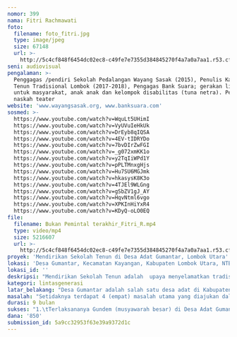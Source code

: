 ```yaml
---
nomor: 399
nama: Fitri Rachmawati
foto:
  filename: foto_fitri.jpg
  type: image/jpeg
  size: 67148
  url: >-
    http://5c4cf848f6454dc02ec8-c49fe7e7355d384845270f4a7a0a7aa1.r53.cf2.rackcdn.com/e6ea1d54-4fda-4d6d-b92a-c2a1095ca319/foto_fitri.jpg
seni: audiovisual
pengalaman: >-
  Penggagas /pendiri Sekolah Pedalangan Wayang Sasak (2015), Penulis Katalog
  Tenun Tradisional Lombok (2017-2018), Pengagas Bank Suara; gerakan literasi
  untuk masyarakat, anak anak dan kelompok disabilitas (tuna netra). Penulis
  naskah teater 
website: 'www.wayangsasak.org, www.banksuara.com'
sosmed: >-
  https://www.youtube.com/watch?v=WquLt5UHimI
  https://www.youtube.com/watch?v=VyUVuIeHkUk
  https://www.youtube.com/watch?v=DrEyb8qIQSA
  https://www.youtube.com/watch?v=4EV-tIDRYDo
  https://www.youtube.com/watch?v=7bvDIrZwFGI
  https://www.youtube.com/watch?v=_g072xmKK1o
  https://www.youtube.com/watch?v=y2TqIiWPd1Y
  https://www.youtube.com/watch?v=pPLTMnxgHjs
  https://www.youtube.com/watch?v=Hu7SU6MGJmk
  https://www.youtube.com/watch?v=hkasysK8K3o
  https://www.youtube.com/watch?v=4TJEl9WLGng
  https://www.youtube.com/watch?v=gSbZV1gJ_AY  
  https://www.youtube.com/watch?v=HqvNtml6vgo
  https://www.youtube.com/watch?v=XPKInHiYxR4
  https://www.youtube.com/watch?v=KDyQ-oLO0EQ
file:
  filename: Bukan Pemintal terakhir_Fitri_R.mp4
  type: video/mp4
  size: 5216607
  url: >-
    http://5c4cf848f6454dc02ec8-c49fe7e7355d384845270f4a7a0a7aa1.r53.cf2.rackcdn.com/12e439e0-9c3d-45d9-8886-f910ab7f1948/Bukan%20Pemintal%20terakhir_Fitri_R.mp4
proyek: 'Mendirikan Sekolah Tenun di Desa Adat Gumantar, Lombok Utara'
lokasi: 'Desa Gumantar, Kecamatan Kayangan, Kabupaten Lombok Utara, NTB'
lokasi_id: ''
deskripsi: "Mendirikan Sekolah Tenun adalah  upaya menyelamatkan tradisi tenun di Desa Gumantar yang terancam punah, karena hanya tersisa 6 orang penenun dan pemintal berusia lanjut (dua diantaranya di atas 100 tahun). Sementara, kain tenun merupakan syarat kelengkapan upacara adat. \r\n\r\nGagasan ini dimulai dengan mengorganisir kelompok pemuda (Sanggar Belajar Gumantar), perempuan, anak, tokoh adat, dan tokoh desa, untuk mendiskusikan pentingnya sekolah tenun di Gumantar. Menyiapkan modul belajar atau tutorial dalam bentuk buku,video, tentang proses menanam kapas, memintal, pewarnaan, dan proses menenun.\r\n\r\nSekolah tenun akan membuat replika  alat tenun peninggalan leluhur dengan yang melibatkan orang tua siswa.  Replika digunakan dalam proses belajar siswa, dan mereka yang berkunjung ke Gumantar (wisata edukasi). Membuat profil 6 pemintal dan penenun perempuan dari Gumantar sebagai catatan sejarah.\r\n\r\nProyek ini diharapkan menghasilkan. Pertama, adanya lembaga beranggotakan lintas generasi yang mengelola sekolah tenun. Kedua, adanya modul belajar berupa buku dan film, untuk meningkatkan kesadaran dan pengetahuan tentang sejarah dan proses pembuatan tenun. Ketiga, adanya dokumen dalam bentuk buku dan film mengenai tenun dan fungsinya dalam upacara adat. Keempat, adanya kebun kapas, penyuplai bahan baku benang secara berkelanjutan.\r\n\r\nPenerima manfaat proyek ini adalah anak-anak, pemuda, penenun dan pemintal, orang tua siswa, tokoh adat dan aparat desa Gumantar.\r\n"
kategori: lintasgenerasi
latar_belakang: "Desa Gumantar adalah salah satu desa adat di Kabupaten Lombok Utara, NTB dengan luas wilayah 3.860 ha. Kondisi wilayahnya didominasi pertanian lahan kering, persawahan dan kawasan hutan. Desa ini memiliki 16 dusun, 4 diantaranya merupakan dusun adat; Dusun Gumantar, Dasan Tereng, Tengorong dan Dasan Beleq.\r\n\r\nMasyarakat Gumantar masih menjalankan upacara adat yang membutuhkan benang dan tenun. Upacara adat tidak akan terlaksana jika benang dan tenun tidak tersedia, sementara jumlah pemintal dan penenun sangat terbatas dan berusia lanjut. Keberadaan pemintal dan penenun perempuan menjadi sangat penting, karena sesuai ketentuan adat, benang dan kain tenun untuk upacara dilarang menggunakan benang pabrikan. Di sisi lain, bahan benang kain tenun semakin sulit didapatkan karena tanaman kapas sudah langka.\r\n\r\nProses pembelajaran dari para penenun berusia lanjut kepada generasi muda belum dilakukan, sementara kebutuhan benang dan tenun untuk upacara adat dibutuhkan sepanjang zaman. Jika tidak dilakukan upaya penyelamatan, tradisi menenun di Gumantar terancam punah, karena itulah Sekolah Tenun sangat dibutuhkan.\r\n\r\nSekolah Tenun akan menyasar anak anak (usia 7-18 tahun) di luar jadwal sekolah formal. Sekolah ini tidak membutuhkan biaya pembangunan karena akan memanfaatkan Sekenem (sejenis gazebo berukuran 2x5 m) milik warga. Proses belajar mengajar bisa berpindah dari sekenem yang satu ke sekenem lainnya.\r\n"
masalah: "Setidaknya terdapat 4 (empat) masalah utama yang diajukan dalam proposal ini:\r\n\r\n1.\tPenenun perempuan di desa Gumantar tinggal 6 (enam) orang yang sudah berusia lanjut. Tiga di antaranya berusia di atas100 tahun.  \r\n\r\n2.\tTidak adanya transfer knowledge proses menenun--mulai dari pemintalan benang, pewarnaan hingga pembuatan kain tenun--dari para maestro pemintal benang dan penenun tua ke generasi muda.  Padahal keberadaan mereka sangat dibutuhkan untuk upacara adat, tanpa benang dan tenun yang mereka hasilkan upacara adat tidak bisa terlaksana. \r\n\r\n3.\tMinimnya bahan baku berupa bunge (kapas) bahan utama membuat benang. Di Gumantar hanya tersisa beberapa pohon kapas saja. Upaya menanam kemabli kapas di pekarangan rumah warga akan menjawab kebutuhan bahan baku kapas.\r\n\r\n4.\tPemerintah Kabupaten Lombok Utara, belum menyadari bahwa keberadaan tenun dan benang khas Gumantar. Upaya melestarikan dan gerakan penyelamatan belum dilakukan secara serius. Sehingga gagasan mendirikan Sekolah Tenun ini dirasakan sangat perlu, untuk menyelamatkan tradisi tenun di desa Gumantar. \r\n\r\nKami tidak menginginkan tradisi tenun dan memintal benang di Gumantar hanya sebagai cerita dan kenangan sejarah. Karena itu Sekolah Tenun ini akan membagi harapan bahwa 6 orang penenun dan pemintal berusia lanjut itu, bukan pemintal dan penenun terakhir di Desa Gumantar.\r\n"
durasi: 9 bulan
sukses: "1.\tTerlaksananya Gundem (musyawarah besar) di Desa Adat Gumantar untuk mendirikan Sekolah Tenun Desa Gumantar.\r\n2.\tAdanya Sekolah Tenun bagi masyarakat adat Desa Gumantar \r\n3.\tDihasilkannya 10 replika alat pemintal benang dan alat tenun peninggalan leluhur untuk digunakan siswa Sekolah Tenun\r\n4.\tAdanya 10 (sepuluh) orang pendamping yang mampu mengelola Sekolah Tenun di empat dusun yang disasar.\r\n5.\tBerjalannya proses belajar mengajar atau transformasi pengetahuan, mulai dari proses pemilihan kapas, pemintalan, pewarnaan sampai pembuatan kain tenun dari generasi tua pada generasi muda;\r\n6.\tAdanya kebun bibit dan tanaman kapas untuk menyediakan bahan baku kain tenun secara berkelanjutan di 4 dusun masyarakat adat desa Gumantar. \r\n7.\tTerbitnya modul pembelajaran atau tutorial dalam bentuk buku dan video mulai dari proses menanam kapas (bahan baku benang dan tenun), memilih kapas, memintal benang, proses pewarnaan benang, dan proses tenun untuk upacara adat.\r\n8.\tAdanya dokumentasi dalam bentuk buku dan film tentang proses berdirinya Sekolah Tenun hingga berjalannya proses belajar mengajar di desa adat Gumantar.\r\n9.\tAdanya dokumentasi upacara adat dalam bentuk buku dan film tentang penggunaan benang dan kain tenun menjadi bagian dari upacara tersebut.\r\n10.\tDihasilkannya buku dan video profil 6 orang pemintal benang dan penenun Desa Adat Gumantar yang telah berusia lanjut.\r\n\r\n"
dana: '850'
submission_id: 5a9cc32953f63e39a9372d1c
---
```

